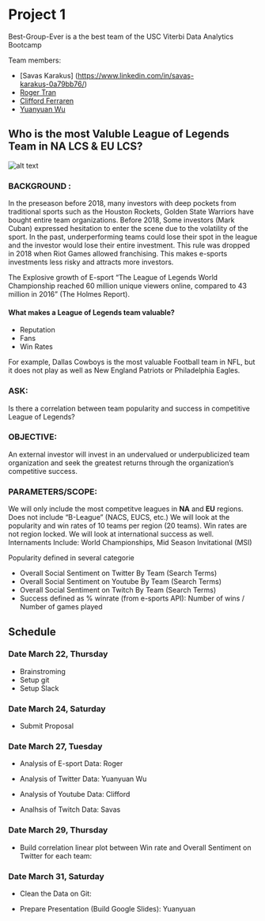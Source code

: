 # Project 1
Best-Group-Ever is a the best team of the USC Viterbi Data Analytics Bootcamp

Team members:
- [Savas Karakus] (https://www.linkedin.com/in/savaş-karakuş-0a79bb76/)
- [Roger Tran](https://www.linkedin.com/in/roger-tran-80a2091a/)
- [Clifford Ferraren](https://www.linkedin.com/in/clifford-ferraren)
- [Yuanyuan Wu](https://www.yoyo-wu.com/)

## **Who is the most Valuble League of Legends Team in NA LCS & EU LCS?**

![alt text](http://s1.ibtimes.com/sites/www.ibtimes.com/files/2015/09/23/league-legends.jpg)

### **BACKGROUND** :
In the preseason before 2018, many investors with deep pockets from traditional sports  such as the Houston Rockets, Golden State Warriors have bought entire team organizations. 
Before 2018, Some investors (Mark Cuban) expressed hesitation to enter the scene due to the volatility of the sport. In the past, underperforming teams could lose their spot in the league and the investor would lose their entire investment. 
This rule was dropped in 2018 when Riot Games allowed franchising. This makes e-sports investments less risky and attracts more investors.

The Explosive growth of E-sport 
“The League of Legends World Championship reached 60 million unique viewers online, compared to 43 million in 2016” (The Holmes Report). 

#### What makes a League of Legends team valuable?
- Reputation 
- Fans
- Win Rates

For example, Dallas Cowboys is the most valuable Football team in NFL, but it does not play as well as New England Patriots or Philadelphia Eagles. 


### **ASK**: 
Is there a correlation between team popularity and success in competitive League of Legends?

### **OBJECTIVE**: 
An external investor will invest in an undervalued or underpublicized team organization and seek the greatest returns through the organization’s competitive success.

### **PARAMETERS/SCOPE**:
We will only include the most competitve leagues in **NA** and **EU** regions. Does not include “B-League” (NACS, EUCS, etc.)
We will look at the popularity and win rates of 10 teams per region (20 teams).
Win rates are not region locked. We will look at international success as well.
Internaments Include: World Championships, Mid Season Invitational (MSI)

Popularity defined in several categorie

- Overall Social Sentiment on Twitter By Team (Search Terms)
- Overall Social Sentiment on Youtube By Team (Search Terms)
- Overall Social Sentiment on Twitch By Team (Search Terms)
- Success defined as % winrate (from e-sports API):
	Number of wins / Number of games played

## Schedule

### Date March 22, Thursday 
- Brainstroming 
- Setup git
- Setup Slack

### Date March 24, Saturday 
- Submit Proposal 

### Date March 27, Tuesday 
- Analysis of E-sport Data: Roger

- Analysis of Twitter Data: Yuanyuan Wu
- Analysis of Youtube Data: Clifford
- Analhsis of Twitch Data: Savas
### Date March 29, Thursday 
- Build correlation linear plot between Win rate and Overall Sentiment on Twitter for each team:
### Date March 31, Saturday

- Clean the Data on Git: 

- Prepare Presentation (Build Google Slides): Yuanyuan  
